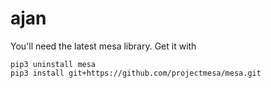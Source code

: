 # ajan

You'll need the latest mesa library. Get it with 

```
pip3 uninstall mesa
pip3 install git+https://github.com/projectmesa/mesa.git
```
